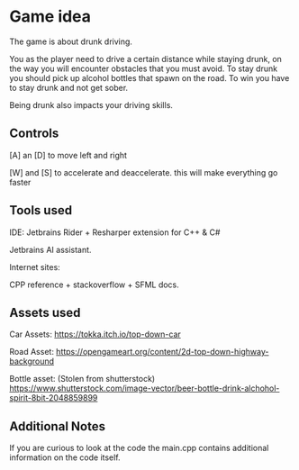 # Game idea

The game is about drunk driving.

You as the player need to drive a certain distance while staying drunk, 
on the way you will encounter obstacles that you must avoid.
To stay drunk you should pick up alcohol bottles that spawn on the road.
To win you have to stay drunk and not get sober.

Being drunk also impacts your driving skills.

## Controls

[A] an [D] to move left and right

[W] and [S] to accelerate and deaccelerate. this will make everything go faster

## Tools used

IDE: Jetbrains Rider + Resharper extension for C++ & C#

Jetbrains AI assistant.

Internet sites:

CPP reference + stackoverflow + SFML docs.


## Assets used

Car Assets: https://tokka.itch.io/top-down-car

Road Asset: https://opengameart.org/content/2d-top-down-highway-background

Bottle asset: (Stolen from shutterstock) https://www.shutterstock.com/image-vector/beer-bottle-drink-alchohol-spirit-8bit-2048859899

## Additional Notes

If you are curious to look at the code the main.cpp contains additional information on the code itself.



